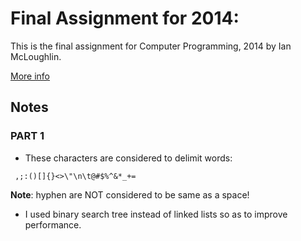 Final Assignment for 2014:
=================================

This is the final assignment for Computer Programming, 2014
by Ian McLoughlin.

[More info](http://staff.ustc.edu.cn/~ivm/Cprogramming/content/FinalAssignment_v2.pdf)

Notes
--------------------------------

### PART 1

- These characters are considered to delimit words:
```
 ,;:()[]{}<>\"\n\t@#$%^&*_+=
```
**Note**: hyphen are NOT considered to be same as a space!

- I used binary search tree instead of linked lists so as to improve
performance.
